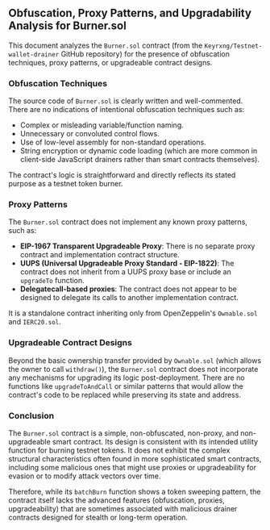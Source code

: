 ## Obfuscation, Proxy Patterns, and Upgradability Analysis for Burner.sol

This document analyzes the `Burner.sol` contract (from the `Keyrxng/Testnet-wallet-drainer` GitHub repository) for the presence of obfuscation techniques, proxy patterns, or upgradeable contract designs.

### Obfuscation Techniques

The source code of `Burner.sol` is clearly written and well-commented. There are no indications of intentional obfuscation techniques such as:

*   Complex or misleading variable/function naming.
*   Unnecessary or convoluted control flows.
*   Use of low-level assembly for non-standard operations.
*   String encryption or dynamic code loading (which are more common in client-side JavaScript drainers rather than smart contracts themselves).

The contract's logic is straightforward and directly reflects its stated purpose as a testnet token burner.

### Proxy Patterns

The `Burner.sol` contract does not implement any known proxy patterns, such as:

*   **EIP-1967 Transparent Upgradeable Proxy**: There is no separate proxy contract and implementation contract structure.
*   **UUPS (Universal Upgradeable Proxy Standard - EIP-1822)**: The contract does not inherit from a UUPS proxy base or include an `upgradeTo` function.
*   **Delegatecall-based proxies**: The contract does not appear to be designed to delegate its calls to another implementation contract.

It is a standalone contract inheriting only from OpenZeppelin's `Ownable.sol` and `IERC20.sol`.

### Upgradeable Contract Designs

Beyond the basic ownership transfer provided by `Ownable.sol` (which allows the owner to call `withdraw()`), the `Burner.sol` contract does not incorporate any mechanisms for upgrading its logic post-deployment. There are no functions like `upgradeToAndCall` or similar patterns that would allow the contract's code to be replaced while preserving its state and address.

### Conclusion

The `Burner.sol` contract is a simple, non-obfuscated, non-proxy, and non-upgradeable smart contract. Its design is consistent with its intended utility function for burning testnet tokens. It does not exhibit the complex structural characteristics often found in more sophisticated smart contracts, including some malicious ones that might use proxies or upgradeability for evasion or to modify attack vectors over time.

Therefore, while its `batchBurn` function shows a token sweeping pattern, the contract itself lacks the advanced features (obfuscation, proxies, upgradeability) that are sometimes associated with malicious drainer contracts designed for stealth or long-term operation.
